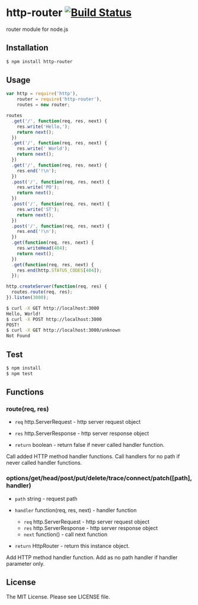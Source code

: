 # http-router [![Build Status](https://travis-ci.org/sasaplus1/http-router.png)](https://travis-ci.org/sasaplus1/http-router)

router module for node.js

## Installation

```sh
$ npm install http-router
```

## Usage

```js
var http = require('http'),
    router = require('http-router'),
    routes = new router;

routes
  .get('/', function(req, res, next) {
    res.write('Hello,');
    return next();
  })
  .get('/', function(req, res, next) {
    res.write(' World');
    return next();
  })
  .get('/', function(req, res, next) {
    res.end('!\n');
  })
  .post('/', function(req, res, next) {
    res.write('PO');
    return next();
  })
  .post('/', function(req, res, next) {
    res.write('ST');
    return next();
  })
  .post('/', function(req, res, next) {
    res.end('!\n');
  })
  .get(function(req, res, next) {
    res.writeHead(404);
    return next();
  })
  .get(function(req, res, next) {
    res.end(http.STATUS_CODES[404]);
  });

http.createServer(function(req, res) {
  routes.route(req, res);
}).listen(3000);
```

```sh
$ curl -X GET http://localhost:3000
Hello, World!
$ curl -X POST http://localhost:3000
POST!
$ curl -X GET http://localhost:3000/unknown
Not Found
```

## Test

```sh
$ npm install
$ npm test
```

## Functions

### route(req, res)

* `req` http.ServerRequest - http server request object
* `res` http.ServerResponse - http server response object

* `return` boolean - return false if never called handler function.

Call added HTTP method handler functions. Call handlers for no path if never called handler functions.

### options/get/head/post/put/delete/trace/connect/patch([path], handler)

* `path` string - request path
* `handler` function(req, res, next) - handler function
  * `req` http.ServerRequest - http server request object
  * `res` http.ServerResponse - http server response object
  * `next` function() - call next function

* `return` HttpRouter - return this instance object.

Add HTTP method handler function. Add as no path handler if handler parameter only.

## License

The MIT License. Please see LICENSE file.
